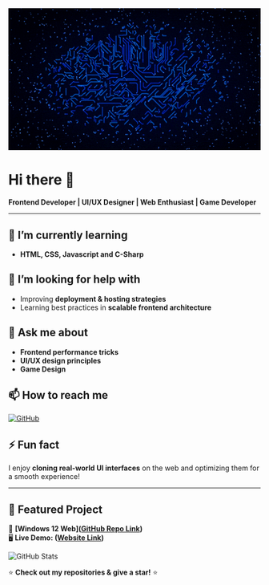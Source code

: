 <div align="center">
  <img src="https://raw.githubusercontent.com/immobilesmile70/immobilesmile70/main/Looping%20Circuits.gif" width="600">
</div>

# Hi there 👋  

**Frontend Developer | UI/UX Designer | Web Enthusiast | Game Developer**    

---

## 🌱 I’m currently learning  
- **HTML, CSS, Javascript and C-Sharp**     

## 🤔 I’m looking for help with  
- Improving **deployment & hosting strategies**  
- Learning best practices in **scalable frontend architecture**  

## 💬 Ask me about  
- **Frontend performance tricks**  
- **UI/UX design principles**  
- **Game Design** 

## 📫 How to reach me 
[![GitHub](https://img.shields.io/badge/GitHub-000?style=for-the-badge&logo=github)](https://github.com/immobilesmile70) 

## ⚡ Fun fact  
I enjoy **cloning real-world UI interfaces** on the web and optimizing them for a smooth experience!  

---

## 📌 Featured Project  
🚀 **[Windows 12 Web]([GitHub Repo Link](https://github.com/immobilesmile70/Windows-12-web))**  
🖥️ **Live Demo: ([Website Link](https://windows-12-web.vercel.app/))**  

![GitHub Stats](https://github-readme-stats.vercel.app/api?username=immobilesmile70&show_icons=true&theme=radical)  

⭐ **Check out my repositories & give a star!** ⭐  

